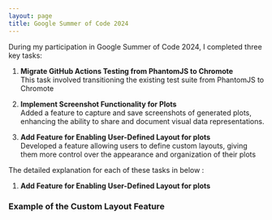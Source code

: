 ```yaml
---
layout: page
title: Google Summer of Code 2024
---
```



During my participation in Google Summer of Code 2024, I completed three key tasks:

1. **Migrate GitHub Actions Testing from PhantomJS to Chromote**  
   This task involved transitioning the existing test suite from PhantomJS to Chromote

2. **Implement Screenshot Functionality for Plots**  
   Added a feature to capture and save screenshots of generated plots, enhancing the ability to share and document visual data representations.

3. **Add Feature for Enabling User-Defined Layout for plots**  
   Developed a feature allowing users to define custom layouts, giving them more control over the appearance and organization of their plots

The detailed explanation for each of these tasks in below :

1. **Add Feature for Enabling User-Defined Layout for plots**
### Example of the Custom Layout Feature
